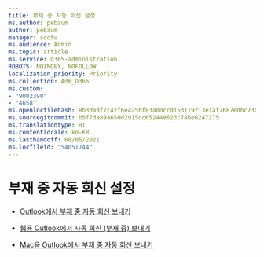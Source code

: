 ```yaml
---
title: 부재 중 자동 회신 설정
ms.author: pebaum
author: pebaum
manager: scotv
ms.audience: Admin
ms.topic: article
ms.service: o365-administration
ROBOTS: NOINDEX, NOFOLLOW
localization_priority: Priority
ms.collection: Adm_O365
ms.custom:
- "9002390"
- "4658"
ms.openlocfilehash: 8b3dadf7c47f6e425bf83a00ccd153119213e1af7687e0bc73b35384ec9a7ae2
ms.sourcegitcommit: b5f7da89a650d2915dc652449623c78be6247175
ms.translationtype: HT
ms.contentlocale: ko-KR
ms.lasthandoff: 08/05/2021
ms.locfileid: "54051744"
---
```

# <a name="setting-up-out-of-office-automatic-replies"></a>부재 중 자동 회신 설정

- [Outlook에서 부재 중 자동 회신 보내기](https://support.office.com/article/9742f476-5348-4f9f-997f-5e208513bd67)

- [웹용 Outlook에서 자동 회신 (부재 중) 보내기](https://support.office.com/article/0c193ab0-b9e1-4058-84be-a5b014242290)

- [Mac용 Outlook에서 부재 중 자동 회신 보내기](https://support.office.com/article/4e07ab75-beda-4f9e-bcdc-44471ebacdee)
